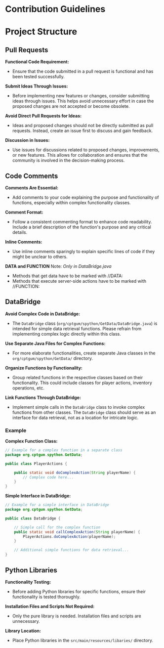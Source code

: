 
# Contribution Guidelines


# Project Structure

## Pull Requests

**Functional Code Requirement:**
   - Ensure that the code submitted in a pull request is functional and has been tested successfully.

**Submit Ideas Through Issues:**
   - Before implementing new features or changes, consider submitting ideas through issues. This helps avoid unnecessary effort in case the proposed changes are not accepted or become obsolete.

**Avoid Direct Pull Requests for Ideas:**
   - Ideas and proposed changes should not be directly submitted as pull requests. Instead, create an issue first to discuss and gain feedback.

**Discussion in Issues:**
   - Use issues for discussions related to proposed changes, improvements, or new features. This allows for collaboration and ensures that the community is involved in the decision-making process.


## Code Comments

**Comments Are Essential:**
   - Add comments to your code explaining the purpose and functionality of functions, especially within complex functionality classes.

**Comment Format:**
   - Follow a consistent commenting format to enhance code readability. Include a brief description of the function's purpose and any critical details.

**Inline Comments:**
   - Use inline comments sparingly to explain specific lines of code if they might be unclear to others.

**DATA and FUNCTION** Note: _Only in DataBridge.java_
   - Methods that get data have to be marked with //DATA: <comment>
   - Methods that execute server-side actions have to be marked with //FUNCTION: <comment>
   
## DataBridge
**Avoid Complex Code in DataBridge:**
   - The `DataBridge` class (`org/cptgum/spython/GetData/DataBridge.java`) is intended for simple data retrieval functions. Please refrain from implementing complex logic directly within this class.

**Use Separate Java Files for Complex Functions:**
   - For more elaborate functionalities, create separate Java classes in the `org/cptgum/spython/GetData/` directory.

**Organize Functions by Functionality:**
   - Group related functions in the respective classes based on their functionality. This could include classes for player actions, inventory operations, etc.

**Link Functions Through DataBridge:**
   - Implement simple calls in the `DataBridge` class to invoke complex functions from other classes. The `DataBridge` class should serve as an interface for data retrieval, not as a location for intricate logic.


### Example

**Complex Function Class:**
```java
// Example for a complex function in a separate class
package org.cptgum.spython.GetData;

public class PlayerActions {

    public static void doComplexAction(String playerName) {
        // Complex code here...
    }
}
````
**Simple Interface in DataBridge:**
````java
// Example for a simple interface in DataBridge
package org.cptgum.spython.GetData;

public class DataBridge {

    // Simple call for the complex function
    public static void callComplexAction(String playerName) {
        PlayerActions.doComplexAction(playerName);
    }

    // Additional simple functions for data retrieval...
}
````

## Python Libraries

**Functionality Testing:**
   - Before adding Python libraries for specific functions, ensure their functionality is tested thoroughly.

**Installation Files and Scripts Not Required:**
   - Only the pure library is needed. Installation files and scripts are unnecessary.

**Library Location:**
   - Place Python libraries in the `src/main/resources/libaries/` directory.
